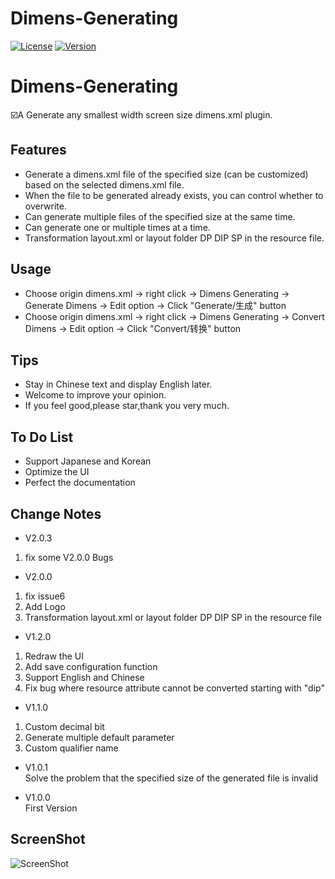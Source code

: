 
Dimens-Generating
=================
[![License][license-img]][license]
[![Version][version-img]][plugin]
 
# Dimens-Generating
:ballot_box_with_check:A Generate any smallest width screen size dimens.xml plugin.
## Features
* Generate a dimens.xml file of the specified size (can be customized) based on the selected dimens.xml file.
* When the file to be generated already exists, you can control whether to overwrite.
* Can generate multiple files of the specified size at the same time.
* Can generate one or multiple times at a time.
* Transformation layout.xml or layout folder DP DIP SP in the resource file.

## Usage
* Choose origin dimens.xml -> right click -> Dimens Generating -> Generate Dimens -> Edit option -> Click "Generate/生成" button
* Choose origin dimens.xml -> right click -> Dimens Generating -> Convert Dimens -> Edit option -> Click "Convert/转换" button

## Tips
* Stay in Chinese text and display English later.
* Welcome to improve your opinion.
* If you feel good,please star,thank you very much.

## To Do List
* Support Japanese and Korean
* Optimize the UI
* Perfect the documentation

## Change Notes
* V2.0.3
1. fix some V2.0.0 Bugs

* V2.0.0 
1. fix issue6 
2. Add Logo  
3. Transformation layout.xml or layout folder DP DIP SP in the resource file</li>

* V1.2.0 
1. Redraw the UI 
2. Add save configuration function  
3. Support English and Chinese 
4. Fix bug where resource attribute cannot be converted starting with "dip"</li>

* V1.1.0  
1. Custom decimal bit  
2. Generate multiple default parameter   
3. Custom qualifier name  
* V1.0.1   
Solve the problem that the specified size of the generated file is invalid

* V1.0.0    
First Version

## ScreenShot
![ScreenShot](https://plugins.jetbrains.com/files/11290/screenshot_19610.png)

[license-img]: https://img.shields.io/badge/License-MIT-green.svg
[license]: https://github.com/Wenlong-Guo/Dimens-Generating/blob/master/LICENSE
[version-img]:https://img.shields.io/badge/Jetbrains%20Plugins-V2.0.3-blue.svg
[plugin]: https://plugins.jetbrains.com/plugin/11290

